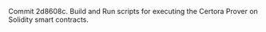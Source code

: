 Commit 2d8608c.                    Build and Run scripts for executing the Certora Prover on Solidity smart contracts.